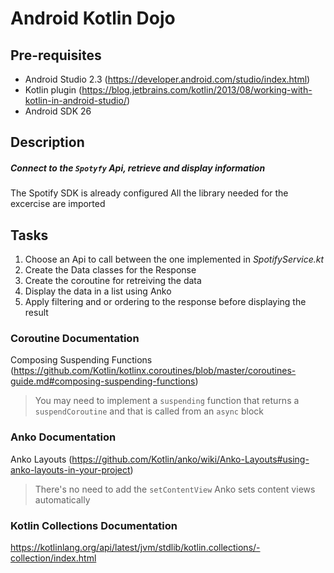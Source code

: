 # Android Kotlin Dojo

## Pre-requisites
- Android Studio 2.3 (https://developer.android.com/studio/index.html)
- Kotlin plugin (https://blog.jetbrains.com/kotlin/2013/08/working-with-kotlin-in-android-studio/)
- Android SDK 26

## Description
##### Connect to the `Spotyfy` Api, retrieve and display information
The Spotify SDK is already configured
All the library needed for the excercise are imported


## Tasks

1) Choose an Api to call between the one implemented in *SpotifyService.kt*
2) Create the Data classes for the Response
3) Create the coroutine for retreiving the data
4) Display the data in a list using Anko
5) Apply filtering and or ordering to the response before displaying the result


### Coroutine Documentation

Composing Suspending Functions (https://github.com/Kotlin/kotlinx.coroutines/blob/master/coroutines-guide.md#composing-suspending-functions)

> You may need to implement a `suspending` function that returns a `suspendCoroutine` and that is called from an `async` block

### Anko Documentation

Anko Layouts (https://github.com/Kotlin/anko/wiki/Anko-Layouts#using-anko-layouts-in-your-project)

> There's no need to add the `setContentView` Anko sets content views automatically

### Kotlin Collections Documentation
https://kotlinlang.org/api/latest/jvm/stdlib/kotlin.collections/-collection/index.html
